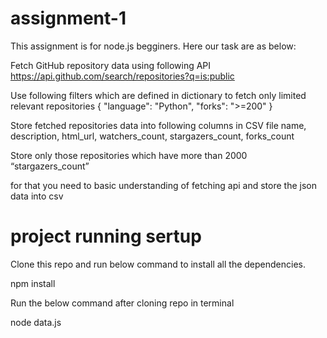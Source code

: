# assignment-1

This assignment is for node.js begginers.
Here our task are as below:

Fetch GitHub repository data using following API
https://api.github.com/search/repositories?q=is:public

Use following filters which are defined in dictionary to fetch only limited relevant repositories
{
  "language": "Python",
  "forks": ">=200"
}

Store fetched repositories data into following columns in CSV file
name, description, html_url, watchers_count, stargazers_count, forks_count

Store only those repositories which have more than 2000 “stargazers_count”

for that you need to basic understanding of fetching api and store the json data into csv

# project running sertup

Clone this repo and run below command to install all the dependencies.

  npm install

Run the below command after cloning repo in terminal

  node data.js
